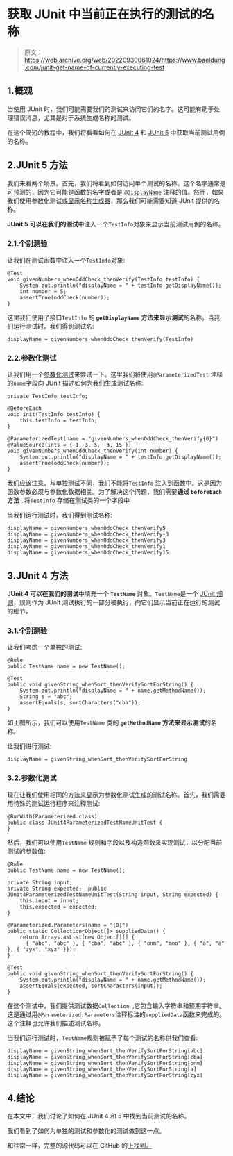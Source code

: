 # 获取 JUnit 中当前正在执行的测试的名称

> 原文：<https://web.archive.org/web/20220930061024/https://www.baeldung.com/junit-get-name-of-currently-executing-test>

## 1.概观

当使用 JUnit 时，我们可能需要我们的测试来访问它们的名字。这可能有助于处理错误消息，尤其是对于系统生成名称的测试。

在这个简短的教程中，我们将看看如何在 [JUnit 4](/web/20220524050301/https://www.baeldung.com/junit) 和 [JUnit 5](/web/20220524050301/https://www.baeldung.com/junit-5) 中获取当前测试用例的名称。

## 2.JUnit 5 方法

我们来看两个场景。首先，我们将看到如何访问单个测试的名称。这个名字通常是可预测的，因为它可能是函数的名字或者是 [`@DisplayName`](/web/20220524050301/https://www.baeldung.com/junit-5#2-displayname-and-disabled) 注释的值。然而，如果我们使用参数化测试或[显示名称生成器](/web/20220524050301/https://www.baeldung.com/junit-custom-display-name-generator)，那么我们可能需要知道 JUnit 提供的名称。

**JUnit 5 可以在我们的测试**中注入一个`TestInfo`对象来显示当前测试用例的名称。

### 2.1.个别测验

让我们在测试函数中注入一个`TestInfo`对象:

```
@Test
void givenNumbers_whenOddCheck_thenVerify(TestInfo testInfo) {
    System.out.println("displayName = " + testInfo.getDisplayName());
    int number = 5;
    assertTrue(oddCheck(number));
}
```

这里我们使用了接口`TestInfo` 的 **`getDisplayName` 方法来显示测试**的名称。当我们运行测试时，我们得到测试名:

```
displayName = givenNumbers_whenOddCheck_thenVerify(TestInfo)
```

### 2.2.参数化测试

让我们用一个[参数化测试](/web/20220524050301/https://www.baeldung.com/parameterized-tests-junit-5)来尝试一下。这里我们将使用`@ParameterizedTest` 注释的`name`字段向 JUnit 描述如何为我们生成测试名称:

```
private TestInfo testInfo;

@BeforeEach
void init(TestInfo testInfo) {
    this.testInfo = testInfo;
}

@ParameterizedTest(name = "givenNumbers_whenOddCheck_thenVerify{0}")
@ValueSource(ints = { 1, 3, 5, -3, 15 })
void givenNumbers_whenOddCheck_thenVerify(int number) {
    System.out.println("displayName = " + testInfo.getDisplayName());
    assertTrue(oddCheck(number));
}
```

我们应该注意，与单独测试不同，我们不能将`TestInfo` 注入到函数中。这是因为函数参数必须与参数化数据相关。为了解决这个问题，我们需要**通过 `beforeEach`方法** `.`将`TestInfo` 存储在测试类的一个字段中

当我们运行测试时，我们得到测试名称:

```
displayName = givenNumbers_whenOddCheck_thenVerify5
displayName = givenNumbers_whenOddCheck_thenVerify-3
displayName = givenNumbers_whenOddCheck_thenVerify3
displayName = givenNumbers_whenOddCheck_thenVerify1
displayName = givenNumbers_whenOddCheck_thenVerify15
```

## 3.JUnit 4 方法

**JUnit 4 可以在我们的测试**中填充一个 **`TestName`** 对象。`TestName`是一个 [JUnit 规则](/web/20220524050301/https://www.baeldung.com/junit-4-rules)，规则作为 JUnit 测试执行的一部分被执行，向它们显示当前正在运行的测试的细节。

### 3.1.个别测验

让我们考虑一个单独的测试:

```
@Rule
public TestName name = new TestName();

@Test
public void givenString_whenSort_thenVerifySortForString() {
    System.out.println("displayName = " + name.getMethodName());
    String s = "abc";
    assertEquals(s, sortCharacters("cba"));
}
```

如上图所示，我们可以使用`TestName` 类的 **`getMethodName` 方法来显示测试**的名称。

让我们进行测试:

```
displayName = givenString_whenSort_thenVerifySortForString
```

### 3.2.参数化测试

现在让我们使用相同的方法来显示为参数化测试生成的测试名称。首先，我们需要用特殊的测试运行程序来注释测试:

```
@RunWith(Parameterized.class)
public class JUnit4ParameterizedTestNameUnitTest {
}
```

然后，我们可以使用`TestName` 规则和字段以及构造函数来实现测试，以分配当前测试的参数值:

```
@Rule
public TestName name = new TestName();
```

```
private String input;
private String expected;  public JUnit4ParameterizedTestNameUnitTest(String input, String expected) {
    this.input = input;
    this.expected = expected;
}

@Parameterized.Parameters(name = "{0}")
public static Collection<Object[]> suppliedData() {
    return Arrays.asList(new Object[][] { 
      { "abc", "abc" }, { "cba", "abc" }, { "onm", "mno" }, { "a", "a" }, { "zyx", "xyz" }});
}

@Test
public void givenString_whenSort_thenVerifySortForString() {
    System.out.println("displayName = " + name.getMethodName());
    assertEquals(expected, sortCharacters(input));
}
```

在这个测试中，我们提供测试数据`Collection `,它包含输入字符串和预期字符串。这是通过用`@Parameterized.Parameters`注释标注的`suppliedData`函数来完成的。这个注释也允许我们描述测试名称。

当我们运行测试时，`TestName`规则被赋予了每个测试的名称供我们查看:

```
displayName = givenString_whenSort_thenVerifySortForString[abc]
displayName = givenString_whenSort_thenVerifySortForString[cba]
displayName = givenString_whenSort_thenVerifySortForString[onm]
displayName = givenString_whenSort_thenVerifySortForString[a]
displayName = givenString_whenSort_thenVerifySortForString[zyx]
```

## 4.结论

在本文中，我们讨论了如何在 JUnit 4 和 5 中找到当前测试的名称。

我们看到了如何为单独的测试和参数化的测试做到这一点。

和往常一样，完整的源代码可以在 GitHub 的[上找到。](https://web.archive.org/web/20220524050301/https://github.com/eugenp/tutorials/tree/master/testing-modules/junit-5-advanced)